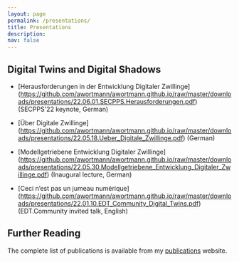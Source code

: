```yaml
---
layout: page
permalink: /presentations/
title: Presentations
description: 
nav: false
---
```


## Digital Twins and Digital Shadows

- [Herausforderungen in der Entwicklung Digitaler Zwillinge]
  (https://github.com/awortmann/awortmann.github.io/raw/master/downloads/presentations/22.06.01.SECPPS.Herausforderungen.pdf) (SECPPS'22 keynote, German)

- [Über Digitale Zwillinge]
  (https://github.com/awortmann/awortmann.github.io/raw/master/downloads/presentations/22.05.18.Ueber_Digitale_Zwillinge.pdf) (German)

- [Modellgetriebene Entwicklung Digitaler Zwillinge]
  (https://github.com/awortmann/awortmann.github.io/raw/master/downloads/presentations/22.05.30.Modellgetriebene_Entwicklung_Digitaler_Zwillinge.pdf) (Inaugural lecture, German)

- [Ceci n’est pas un jumeau numérique]
  (https://github.com/awortmann/awortmann.github.io/raw/master/downloads/presentations/22.01.10.EDT_Community_Digital_Twins.pdf) (EDT.Community invited talk, English)

## Further Reading

The complete list of publications is available from my [publications](../publications/) website.